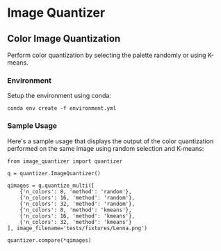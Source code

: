 # Image Quantizer
## Color Image Quantization

Perform color quantization by selecting the palette randomly or using K-means.

### Environment

Setup the environment using conda:

    conda env create -f environment.yml

### Sample Usage

Here's a sample usage that displays the output of the color quantization
performed on the same image using random selection and K-means:

    from image_quantizer import quantizer

    q = quantizer.ImageQuantizer()

    qimages = q.quantize_multi([
        {'n_colors': 8, 'method': 'random'},
        {'n_colors': 16, 'method': 'random'},
        {'n_colors': 32, 'method': 'random'},
        {'n_colors': 8, 'method': 'kmeans'},
        {'n_colors': 16, 'method': 'kmeans'},
        {'n_colors': 32, 'method': 'kmeans'}
    ], image_filename='tests/fixtures/Lenna.png')

    quantizer.compare(*qimages)
